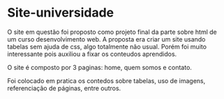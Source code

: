 # Site-universidade

O site em questão foi proposto como projeto final da parte sobre html de um curso desenvolvimento web.
A proposta era criar um site usando tabelas sem ajuda de css, algo totalmente não usual. Porém foi muito interessante pois auxiliou a fixar os conteudos aprendidos.

O site é composto por 3 paginas: home, quem somos e contato. 

Foi colocado em pratica os contedos sobre tabelas, uso de imagens, referenciação de páginas, entre outros.
